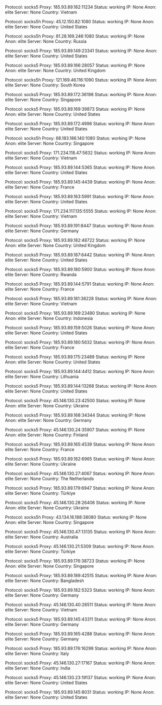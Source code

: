 Protocol: socks5
Proxy: 185.93.89.182:11234
Status: working
IP: None
Anon: elite
Server: None
Country: Vietnam

Protocol: socks5h
Proxy: 45.12.150.82:1080
Status: working
IP: None
Anon: elite
Server: None
Country: United States

Protocol: socks5h
Proxy: 81.28.169.246:1080
Status: working
IP: None
Anon: elite
Server: None
Country: Russia

Protocol: socks5
Proxy: 185.93.89.149:23341
Status: working
IP: None
Anon: elite
Server: None
Country: United States

Protocol: socks5
Proxy: 185.93.89.166:28057
Status: working
IP: None
Anon: elite
Server: None
Country: United Kingdom

Protocol: socks5h
Proxy: 121.169.46.116:1090
Status: working
IP: None
Anon: elite
Server: None
Country: South Korea

Protocol: socks5
Proxy: 185.93.89.172:36198
Status: working
IP: None
Anon: elite
Server: None
Country: Singapore

Protocol: socks5
Proxy: 185.93.89.169:39873
Status: working
IP: None
Anon: elite
Server: None
Country: United States

Protocol: socks5
Proxy: 185.93.89.172:4996
Status: working
IP: None
Anon: elite
Server: None
Country: United States

Protocol: socks5h
Proxy: 68.183.186.140:1080
Status: working
IP: None
Anon: elite
Server: None
Country: Singapore

Protocol: socks5
Proxy: 171.234.118.47:5632
Status: working
IP: None
Anon: elite
Server: None
Country: Vietnam

Protocol: socks5
Proxy: 185.93.89.144:5365
Status: working
IP: None
Anon: elite
Server: None
Country: United States

Protocol: socks5
Proxy: 185.93.89.145:4439
Status: working
IP: None
Anon: elite
Server: None
Country: France

Protocol: socks5
Proxy: 185.93.89.163:5991
Status: working
IP: None
Anon: elite
Server: None
Country: United States

Protocol: socks5
Proxy: 171.234.117.135:5555
Status: working
IP: None
Anon: elite
Server: None
Country: Vietnam

Protocol: socks5
Proxy: 185.93.89.191:8447
Status: working
IP: None
Anon: elite
Server: None
Country: Germany

Protocol: socks5
Proxy: 185.93.89.182:48722
Status: working
IP: None
Anon: elite
Server: None
Country: United Kingdom

Protocol: socks5
Proxy: 185.93.89.187:6442
Status: working
IP: None
Anon: elite
Server: None
Country: United States

Protocol: socks5
Proxy: 185.93.89.180:5900
Status: working
IP: None
Anon: elite
Server: None
Country: Rwanda

Protocol: socks5
Proxy: 185.93.89.144:5791
Status: working
IP: None
Anon: elite
Server: None
Country: France

Protocol: socks5
Proxy: 185.93.89.181:38228
Status: working
IP: None
Anon: elite
Server: None
Country: Vietnam

Protocol: socks5
Proxy: 185.93.89.169:23480
Status: working
IP: None
Anon: elite
Server: None
Country: Indonesia

Protocol: socks5
Proxy: 185.93.89.159:5026
Status: working
IP: None
Anon: elite
Server: None
Country: United States

Protocol: socks5
Proxy: 185.93.89.180:5632
Status: working
IP: None
Anon: elite
Server: None
Country: France

Protocol: socks5
Proxy: 185.93.89.175:23489
Status: working
IP: None
Anon: elite
Server: None
Country: United States

Protocol: socks5
Proxy: 185.93.89.144:4412
Status: working
IP: None
Anon: elite
Server: None
Country: Lithuania

Protocol: socks5
Proxy: 185.93.89.144:13268
Status: working
IP: None
Anon: elite
Server: None
Country: United States

Protocol: socks5
Proxy: 45.146.130.23:42500
Status: working
IP: None
Anon: elite
Server: None
Country: Ukraine

Protocol: socks5
Proxy: 185.93.89.168:34344
Status: working
IP: None
Anon: elite
Server: None
Country: Germany

Protocol: socks5
Proxy: 45.146.130.24:35907
Status: working
IP: None
Anon: elite
Server: None
Country: Finland

Protocol: socks5
Proxy: 185.93.89.165:4539
Status: working
IP: None
Anon: elite
Server: None
Country: France

Protocol: socks5
Proxy: 185.93.89.182:6965
Status: working
IP: None
Anon: elite
Server: None
Country: Ukraine

Protocol: socks5
Proxy: 45.146.130.27:4067
Status: working
IP: None
Anon: elite
Server: None
Country: The Netherlands

Protocol: socks5
Proxy: 185.93.89.179:6947
Status: working
IP: None
Anon: elite
Server: None
Country: Türkiye

Protocol: socks5
Proxy: 45.146.130.28:26406
Status: working
IP: None
Anon: elite
Server: None
Country: Ukraine

Protocol: socks5h
Proxy: 43.134.16.188:38080
Status: working
IP: None
Anon: elite
Server: None
Country: Singapore

Protocol: socks5
Proxy: 45.146.130.47:13135
Status: working
IP: None
Anon: elite
Server: None
Country: Australia

Protocol: socks5
Proxy: 45.146.130.21:5309
Status: working
IP: None
Anon: elite
Server: None
Country: Türkiye

Protocol: socks5
Proxy: 185.93.89.176:38723
Status: working
IP: None
Anon: elite
Server: None
Country: Singapore

Protocol: socks5
Proxy: 185.93.89.189:42515
Status: working
IP: None
Anon: elite
Server: None
Country: Bangladesh

Protocol: socks5
Proxy: 185.93.89.182:5323
Status: working
IP: None
Anon: elite
Server: None
Country: Germany

Protocol: socks5
Proxy: 45.146.130.40:26511
Status: working
IP: None
Anon: elite
Server: None
Country: Vietnam

Protocol: socks5
Proxy: 185.93.89.145:43311
Status: working
IP: None
Anon: elite
Server: None
Country: Germany

Protocol: socks5
Proxy: 185.93.89.165:4288
Status: working
IP: None
Anon: elite
Server: None
Country: Germany

Protocol: socks5
Proxy: 185.93.89.176:16299
Status: working
IP: None
Anon: elite
Server: None
Country: Italy

Protocol: socks5
Proxy: 45.146.130.27:17167
Status: working
IP: None
Anon: elite
Server: None
Country: India

Protocol: socks5
Proxy: 45.146.130.23:19137
Status: working
IP: None
Anon: elite
Server: None
Country: United States

Protocol: socks5
Proxy: 185.93.89.145:8031
Status: working
IP: None
Anon: elite
Server: None
Country: United States

